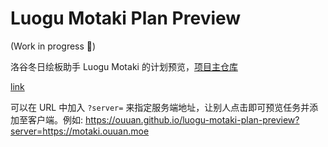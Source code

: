 # Luogu Motaki Plan Preview

(Work in progress :construction:)

洛谷冬日绘板助手 Luogu Motaki 的计划预览，[项目主仓库](https://github.com/ouuan/luogu-motaki)

[link](https://ouuan.github.io/luogu-motaki-plan-preview)

可以在 URL 中加入 `?server=` 来指定服务端地址，让别人点击即可预览任务并添加至客户端。例如: <https://ouuan.github.io/luogu-motaki-plan-preview?server=https://motaki.ouuan.moe>
